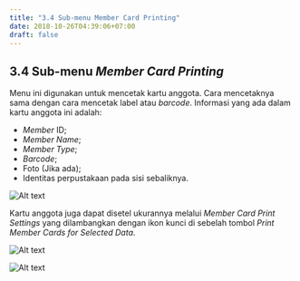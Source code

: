 ```yaml
---
title: "3.4 Sub-menu Member Card Printing"
date: 2018-10-26T04:39:06+07:00
draft: false
---
```

## 3.4 Sub-menu _Member Card Printing_

Menu ini digunakan untuk mencetak kartu anggota. Cara mencetaknya sama dengan cara mencetak label atau _barcode_. Informasi yang ada dalam kartu anggota ini adalah:
* _Member_ ID;
* _Member Name_;
* _Member Type_;
* _Barcode_;
* Foto (Jika ada);
* Identitas perpustakaan pada sisi sebaliknya.

![Alt text](/assets/03_Member_Card.png)

Kartu anggota juga dapat disetel ukurannya melalui _Member Card Print Settings_ yang dilambangkan dengan ikon kunci di sebelah tombol _Print Member Cards for Selected Data_.

![Alt text](/assets/03_Member_setting_1.png)

![Alt text](/assets/03_Member_setting_2.png)
